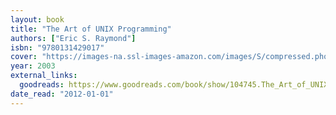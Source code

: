 ```yaml
---
layout: book
title: "The Art of UNIX Programming"
authors: ["Eric S. Raymond"]
isbn: "9780131429017"
cover: "https://images-na.ssl-images-amazon.com/images/S/compressed.photo.goodreads.com/books/1348957784i/104745.jpg"
year: 2003
external_links:
  goodreads: https://www.goodreads.com/book/show/104745.The_Art_of_UNIX_Programming
date_read: "2012-01-01"
---
```

